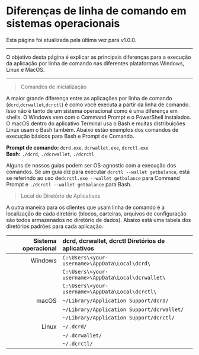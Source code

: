 # Diferenças de linha de comando em sistemas operacionais

Esta página foi atualizada pela última vez para v1.0.0.

---

O objetivo desta página é explicar as principais diferenças para a execução da aplicação por linha de comando nas diferentes plataformas Windows, Linux e MacOS.

---

> Comandos de inicialização

A maior grande diferença entre as aplicações por linha de comando (`dcrd`,`dcrwallet`,`dcrctl`) é como você executa a partir da linha de comando. Isso não é tanto de um sistema operacional como é uma diferença em shells. O Windows vem com o Command Prompt e o PowerShell instalados. O macOS dentro do aplicativo Terminal usa o Bash e muitas distribuições Linux usam o Bash também. Abaixo estão exemplos dos comandos de execução básicos para Bash e Prompt de Comando.

**Prompt de comando:** `dcrd.exe`, `dcrwallet.exe`, `dcrctl.exe` <br />
**Bash:** `./dcrd`, `./dcrwallet`, `./dcrctl`

Alguns de nossos guias podem ser OS-agnostic com a execução dos comandos. Se um guia diz para executar `dcrctl --wallet getbalance`, está se referindo ao uso de`dcrctl.exe --wallet getbalance` para Command Prompt e `./dcrctl --wallet getbalance` para Bash.

> Local do Diretório de Aplicativos

A outra maneira para os clientes que usam linha de comando é a localização de cada diretório (blocos, carteiras, arquivos de configuração são todos armazenados no diretório de dados). Abaixo está uma tabela dos diretórios padrões para cada aplicação.

| Sistema operacional      | dcrd, dcrwallet, dcrctl Diretórios de aplicativos      | 
| -------:|:--------------------------------------------- |
| Windows | `C:\Users\<your-username>\AppData\Local\dcrd\`      |
|         | `C:\Users\<your-username>\AppData\Local\dcrwallet\` | 
|         | `C:\Users\<your-username>\AppData\Local\dcrctl\`    |
| macOS   | `~/Library/Application Support/dcrd/`         |
|         | `~/Library/Application Support/dcrwallet/`    |
|         | `~/Library/Application Support/dcrctl/`       |
| Linux   | `~/.dcrd/`                                    |
|         | `~/.dcrwallet/`                               |
|         | `~/.dcrctl/`                                  |

